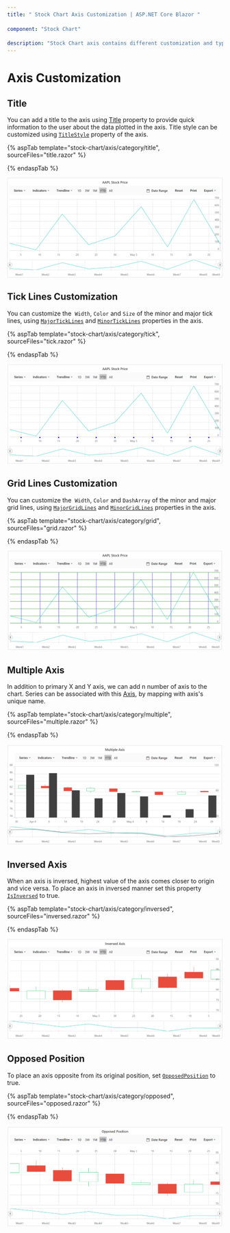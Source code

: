 ```yaml
---
title: " Stock Chart Axis Customization | ASP.NET Core Blazor "

component: "Stock Chart"

description: "Stock Chart axis contains different customization and types like axis crossing, multiple axis, inversed axis, tick and grid, title customizations"
---
```


# Axis Customization

<!-- markdownlint-disable MD034 -->

## Title

You can add a title to the axis using [Title](https://help.syncfusion.com/cr/blazor/Syncfusion.Blazor~Syncfusion.Blazor.Charts.StockChartModel~Title.html) property to provide quick
information to the user about the data plotted in the axis. Title style can be customized using [`TitleStyle`](https://help.syncfusion.com/cr/blazor/Syncfusion.Blazor~Syncfusion.Blazor.Charts.StockChartModel~TitleStyle.html) property of the axis.

{% aspTab template="stock-chart/axis/category/title", sourceFiles="title.razor" %}

{% endaspTab %}

![Title](images/common/title.png)

## Tick Lines Customization

You can customize the  `Width`, `Color` and `Size` of the minor and major tick lines, using
[`MajorTickLines`](https://help.syncfusion.com/cr/blazor/Syncfusion.Blazor~Syncfusion.Blazor.Charts.StockChartAxis~MajorTickLines.html) and
[`MinorTickLines`](https://help.syncfusion.com/cr/blazor/Syncfusion.Blazor~Syncfusion.Blazor.Charts.StockChartAxis~MinorTickLines.html) properties in the axis.

{% aspTab template="stock-chart/axis/category/tick", sourceFiles="tick.razor" %}

{% endaspTab %}

![Tick Lines](images/common/ticklines.png)

## Grid Lines Customization

You can customize the  `Width`, `Color` and `DashArray` of the minor and major grid lines, using
[`MajorGridLines`](https://help.syncfusion.com/cr/cref_files/aspnetmvc-js2/Syncfusion.EJ2~Syncfusion.EJ2.Charts.ChartAxis~MajorGridLines.html) and
[`MinorGridLines`](https://help.syncfusion.com/cr/cref_files/aspnetmvc-js2/Syncfusion.EJ2~Syncfusion.EJ2.Charts.ChartAxis~MinorGridLines.html) properties in the axis.

{% aspTab template="stock-chart/axis/category/grid", sourceFiles="grid.razor" %}

{% endaspTab %}

![Grid Lines](images/common/gridlines.png)

## Multiple Axis

In addition to primary X and Y axis, we can add n number of axis to the chart. Series can be associated with
this [Axis](https://help.syncfusion.com/cr/blazor/Syncfusion.Blazor~Syncfusion.Blazor.Charts.StockChartAxis.html), by mapping with axis's unique name.

{% aspTab template="stock-chart/axis/category/multiple", sourceFiles="multiple.razor" %}

{% endaspTab %}

![Multiple Axis](images/common/multiple-axis.png)

## Inversed Axis

<!-- markdownlint-disable MD033 -->

When an axis is inversed, highest value of the axis comes closer to origin and vice versa. To place an axis in inversed manner set this property
 [`IsInversed`](https://help.syncfusion.com/cr/blazor/Syncfusion.Blazor~Syncfusion.Blazor.Charts.StockChartAxis~IsInversed.html) to true.

 {% aspTab template="stock-chart/axis/category/inversed", sourceFiles="inversed.razor" %}

{% endaspTab %}

![Inversed Axis](images/common/inversed-axis.png)

## Opposed Position

To place an axis opposite from its original position, set
 [`OpposedPosition`](https://help.syncfusion.com/cr/blazor/Syncfusion.Blazor~Syncfusion.Blazor.Charts.StockChartAxis~OpposedPosition.html) to true.

 {% aspTab template="stock-chart/axis/category/opposed", sourceFiles="opposed.razor" %}

{% endaspTab %}

![Opposed Position](images/common/opposed.png)